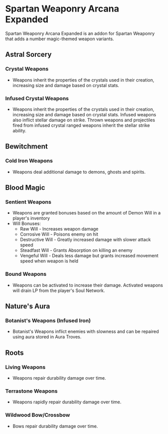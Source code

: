 # Spartan Weaponry Arcana Expanded
Spartan Weaponry Arcana Expanded is an addon for Spartan Weaponry that adds a number magic-themed weapon variants.

## Astral Sorcery
### Crystal Weapons
- Weapons inherit the properties of the crystals used in their creation, increasing size and damage based on crystal stats.
### Infused Crystal Weapons
- Weapons inherit the properties of the crystals used in their creation, increasing size and damage based on crystal stats. Infused weapons also inflict stellar damage on strike. Thrown weapons and projectiles fired from infused crystal ranged weapons inherit the stellar strike ability.

## Bewitchment
### Cold Iron Weapons
- Weapons deal additional damage to demons, ghosts and spirits.

## Blood Magic
### Sentient Weapons
- Weapons are granted bonuses based on the amount of Demon Will in a player's inventory
- Will Bonuses:
  - Raw Will - Increases weapon damage
  - Corrosive Will - Poisons enemy on hit
  - Destructive Will - Greatly increased damage with slower attack speed
  - Steadfast Will - Grants Absorption on killing an enemy
  - Vengeful Will - Deals less damage but grants increased movement speed when weapon is held 
### Bound Weapons
- Weapons can be activated to increase their damage. Activated weapons will drain LP from the player's Soul Network.
  
## Nature's Aura
### Botanist's Weapons (Infused Iron)
  - Botanist's Weapons inflict enemies with slowness and can be repaired using aura stored in Aura Troves.

## Roots
### Living Weapons
- Weapons repair durability damage over time.
### Terrastone Weapons
- Weapons rapidly repair durability damage over time.
### Wildwood Bow/Crossbow
- Bows repair durability damage over time.
